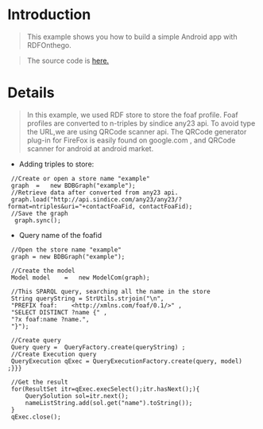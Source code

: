 # Introduction #

> This example shows you how to build a simple Android app with RDFOnthego.

> The source code is <a href='http://rdfonthego.googlecode.com/files/Example.rar'>here.<a></li></ul>


# Details #
> In this example, we used RDF store to store the foaf profile. Foaf profiles are converted to n-triples by sindice any23 api. To avoid type the URL,we are using QRCode scanner api. The QRCode generator plug-in for FireFox is easily found on google.com , and QRCode scanner for android at android market.

  * Adding triples to store:
```
 //Create or open a store name "example"
 graph	=	new BDBGraph("example");
 //Retrieve data after converted from any23 api.
 graph.load("http://api.sindice.com/any23/any23/?format=ntriples&uri="+contactFoaFid, contactFoaFid);
 //Save the graph
  graph.sync();
```

  * Query name of the foafid
```
 //Open the store name "example"
 graph = new BDBGraph("example");
 
 //Create the model
 Model model	=	new ModelCom(graph);
		
 //This SPARQL query, searching all the name in the store	
 String queryString = StrUtils.strjoin("\n", 
 "PREFIX foaf:    <http://xmlns.com/foaf/0.1/>" ,
 "SELECT DISTINCT ?name {" ,
 "?x foaf:name ?name.", 
 "}");
		        
 //Create query
 Query query = 	QueryFactory.create(queryString) ;
 //Create Execution query  
 QueryExecution qExec = QueryExecutionFactory.create(query, model) ;}}}
		   
 //Get the result
 for(ResultSet itr=qExec.execSelect();itr.hasNext();){ 
     QuerySolution sol=itr.next(); 
     nameListString.add(sol.get("name").toString());
 }
 qExec.close();
```